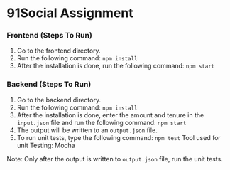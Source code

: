 # 91Social Assignment

### Frontend (Steps To Run)

1) Go to the frontend directory.
2) Run the following command:
`npm install`
3) After the installation is done, run the following command:
`npm start`


### Backend (Steps To Run)

1) Go to the backend directory.
2) Run the following command:
`npm install`
3) After the installation is done, enter the amount and tenure in the `input.json` file and run the following command:
`npm start`
4) The output will be written to an `output.json` file.
5) To run unit tests, type the following command:
`npm test`
Tool used for unit Testing: Mocha


Note: Only after the output is written to `output.json` file, run the unit tests.